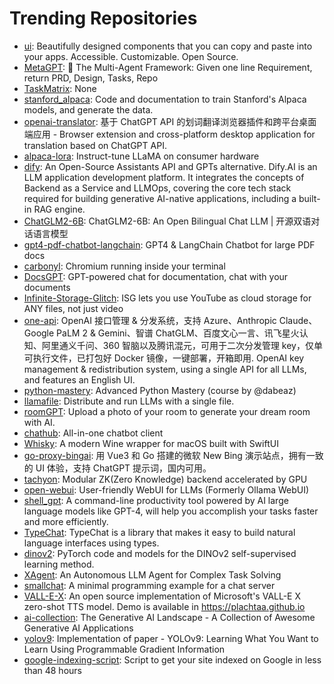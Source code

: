 # Trending Repositories

- [ui](https://github.com/shadcn-ui/ui): Beautifully designed components that you can copy and paste into your apps. Accessible. Customizable. Open Source.
- [MetaGPT](https://github.com/geekan/MetaGPT): 🌟 The Multi-Agent Framework: Given one line Requirement, return PRD, Design, Tasks, Repo
- [TaskMatrix](https://github.com/moymix/TaskMatrix): None
- [stanford_alpaca](https://github.com/tatsu-lab/stanford_alpaca): Code and documentation to train Stanford's Alpaca models, and generate the data.
- [openai-translator](https://github.com/openai-translator/openai-translator): 基于 ChatGPT API 的划词翻译浏览器插件和跨平台桌面端应用    -    Browser extension and cross-platform desktop application for translation based on ChatGPT API.
- [alpaca-lora](https://github.com/tloen/alpaca-lora): Instruct-tune LLaMA on consumer hardware
- [dify](https://github.com/langgenius/dify): An Open-Source Assistants API and GPTs alternative. Dify.AI is an LLM application development platform. It integrates the concepts of Backend as a Service and LLMOps, covering the core tech stack required for building generative AI-native applications, including a built-in RAG engine.
- [ChatGLM2-6B](https://github.com/THUDM/ChatGLM2-6B): ChatGLM2-6B: An Open Bilingual Chat LLM | 开源双语对话语言模型
- [gpt4-pdf-chatbot-langchain](https://github.com/mayooear/gpt4-pdf-chatbot-langchain): GPT4 & LangChain Chatbot for large PDF docs
- [carbonyl](https://github.com/fathyb/carbonyl): Chromium running inside your terminal
- [DocsGPT](https://github.com/arc53/DocsGPT): GPT-powered chat for documentation, chat with your documents
- [Infinite-Storage-Glitch](https://github.com/DvorakDwarf/Infinite-Storage-Glitch): ISG lets you use YouTube as cloud storage for ANY files, not just video
- [one-api](https://github.com/songquanpeng/one-api): OpenAI 接口管理 & 分发系统，支持 Azure、Anthropic Claude、Google PaLM 2 & Gemini、智谱 ChatGLM、百度文心一言、讯飞星火认知、阿里通义千问、360 智脑以及腾讯混元，可用于二次分发管理 key，仅单可执行文件，已打包好 Docker 镜像，一键部署，开箱即用. OpenAI key management & redistribution system, using a single API for all LLMs, and features an English UI.
- [python-mastery](https://github.com/dabeaz-course/python-mastery): Advanced Python Mastery (course by @dabeaz)
- [llamafile](https://github.com/Mozilla-Ocho/llamafile): Distribute and run LLMs with a single file.
- [roomGPT](https://github.com/Nutlope/roomGPT): Upload a photo of your room to generate your dream room with AI.
- [chathub](https://github.com/chathub-dev/chathub): All-in-one chatbot client
- [Whisky](https://github.com/Whisky-App/Whisky): A modern Wine wrapper for macOS built with SwiftUI
- [go-proxy-bingai](https://github.com/adams549659584/go-proxy-bingai): 用 Vue3 和 Go 搭建的微软 New Bing 演示站点，拥有一致的 UI 体验，支持 ChatGPT 提示词，国内可用。
- [tachyon](https://github.com/kroma-network/tachyon): Modular ZK(Zero Knowledge) backend accelerated by GPU
- [open-webui](https://github.com/open-webui/open-webui): User-friendly WebUI for LLMs (Formerly Ollama WebUI)
- [shell_gpt](https://github.com/TheR1D/shell_gpt): A command-line productivity tool powered by AI large language models like GPT-4, will help you accomplish your tasks faster and more efficiently.
- [TypeChat](https://github.com/microsoft/TypeChat): TypeChat is a library that makes it easy to build natural language interfaces using types.
- [dinov2](https://github.com/facebookresearch/dinov2): PyTorch code and models for the DINOv2 self-supervised learning method.
- [XAgent](https://github.com/OpenBMB/XAgent): An Autonomous LLM Agent for Complex Task Solving
- [smallchat](https://github.com/antirez/smallchat): A minimal programming example for a chat server
- [VALL-E-X](https://github.com/Plachtaa/VALL-E-X): An open source implementation of Microsoft's VALL-E X zero-shot TTS model. Demo is available in https://plachtaa.github.io
- [ai-collection](https://github.com/ai-collection/ai-collection): The Generative AI Landscape - A Collection of Awesome Generative AI Applications
- [yolov9](https://github.com/WongKinYiu/yolov9): Implementation of paper - YOLOv9: Learning What You Want to Learn Using Programmable Gradient Information
- [google-indexing-script](https://github.com/goenning/google-indexing-script): Script to get your site indexed on Google in less than 48 hours
